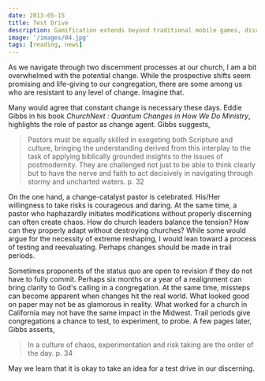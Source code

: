 ```yaml
---
date: 2013-05-15
title: Test Drive
description: Gamification extends beyond traditional mobile games, discovering innovative strategies to incorporate game-like elements into non-gaming apps for enhanced
image: '/images/04.jpg'
tags: [reading, news]
---
```


As we navigate through two discernment processes at our church, I am a bit overwhelmed with the potential change. While the prospective shifts seem promising and life-giving to our congregation, there are some among us who are resistant to any level of change. Imagine that. 

Many would agree that constant change is necessary these days. Eddie Gibbs in his book *ChurchNext : Quantum Changes in How We Do Ministry*, highlights the role of pastor as change agent. Gibbs suggests,

>Pastors must be equally skilled in exegeting both Scripture and culture, bringing the understanding derived from this interplay to the task of applying biblically grounded insights to the issues of postmodernity.  They are challenged not just to be able to think clearly but to have the nerve and faith to act decisively in navigating through stormy and uncharted waters. p. 32

On the one hand, a change-catalyst pastor is celebrated. His/Her willingness to take risks is courageous and daring. At the same time, a pastor who haphazardly initiates modifications without properly discerning can often create chaos. How do church leaders balance the tension? How can they properly adapt without destroying churches? While some would argue for the necessity of extreme reshaping, I would lean toward a process of testing and reevaluating. Perhaps changes should be made in trail periods. 

Sometimes proponents of the status quo are open to revision if they do not have to fully commit. Perhaps six months or a year of a realignment can bring clarity to God's calling in a congregation. At the same time, missteps can become apparent when changes hit the real world. What looked good on paper may not be as glamorous in reality. What worked for a church in California may not have the same impact in the Midwest. Trail periods give congregations a chance to test, to experiment, to probe. A few pages later, Gibbs asserts,

>In a culture of chaos, experimentation and risk taking are the order of the day. p. 34

May we learn that it is okay to take an idea for a test drive in our discerning.
